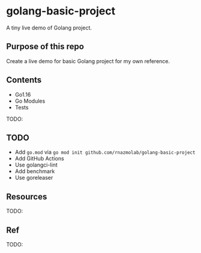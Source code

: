 # golang-basic-project

A tiny live demo of Golang project.

## Purpose of this repo

Create a live demo for basic Golang project for my own reference.

## Contents

- Go1.16
- Go Modules
- Tests

TODO:

## TODO

- Add `go.mod` via `go mod init github.com/rnazmolab/golang-basic-project`
- Add GitHub Actions
- Use golangci-lint
- Add benchmark
- Use goreleaser

## Resources

TODO:

## Ref

TODO:

